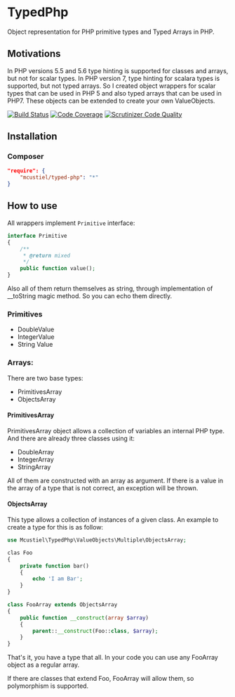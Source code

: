 # TypedPhp
Object representation for PHP primitive types and Typed Arrays in PHP.

## Motivations
In PHP versions 5.5 and 5.6 type hinting is supported for classes and arrays, but not for scalar types. 
In PHP version 7, type hinting for scalara types is supported, but not typed arrays.
So I created object wrappers for scalar types that can be used in PHP 5 and also typed arrays that can be used in PHP7.
These objects can be extended to create your own ValueObjects.

[![Build Status](https://scrutinizer-ci.com/g/mcustiel/TypedPhp/badges/build.png?b=master)](https://scrutinizer-ci.com/g/mcustiel/TypedPhp/build-status/master)
[![Code Coverage](https://scrutinizer-ci.com/g/mcustiel/TypedPhp/badges/coverage.png?b=master)](https://scrutinizer-ci.com/g/mcustiel/TypedPhp/?branch=master)
[![Scrutinizer Code Quality](https://scrutinizer-ci.com/g/mcustiel/TypedPhp/badges/quality-score.png?b=master)](https://scrutinizer-ci.com/g/mcustiel/TypedPhp/?branch=master)

## Installation

### Composer
```json
"require": {
    "mcustiel/typed-php": "*"
}
```
## How to use

All wrappers implement `Primitive` interface:
```php
interface Primitive
{
    /**
     * @return mixed
     */
    public function value();
}
```
Also all of them return themselves as string, through implementation of __toString magic method. So you can echo them directly.

### Primitives

* DoubleValue
* IntegerValue
* String Value

### Arrays:

There are two base types:

* PrimitivesArray
* ObjectsArray

#### PrimitivesArray

PrimitivesArray object allows a collection of variables an internal PHP type. And there are already three classes using it:
* DoubleArray
* IntegerArray
* StringArray

All of them are constructed with an array as argument. If there is a value in the array of a type that is not correct, an exception will be thrown.

#### ObjectsArray

This type allows a collection of instances of a given class. An example to create a type for this is as follow:

```php
use Mcustiel\TypedPhp\ValueObjects\Multiple\ObjectsArray;

clas Foo 
{
    private function bar()
    {
        echo 'I am Bar';
    }
}

class FooArray extends ObjectsArray
{
    public function __construct(array $array)
    {
        parent::__construct(Foo::class, $array);
    }
}
```
That's it, you have a type that all. In your code you can use any FooArray object as a regular array.

If there are classes that extend Foo, FooArray will allow them, so polymorphism is supported.

